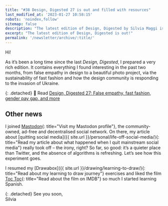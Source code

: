 ```yaml
---
title: "#38 Design, Digested 27 is out and filled with resources"
last_modified_at: '2023-01-27 10:58:15'
robots: 'noindex,follow'
sitemap: false
description: "The latest edition of Design, Digested by Silvia Maggi is out!"
excerpt: "The latest edition of Design, Digested is out!"
permalink: '/newsletter/archive/:title/'
---
```

Hi!

As it’s been a long time since the last _Design, Digested_, I prepared a very rich edition. It contains everything I found interesting in the past two months, from false empathy in design to a beautiful photo project, via the sustainability of fast fashion and how the design community is responding to the invasion of Ukraine.

{: .detached}
🔗 Read <a href="{{ site.url }}/design-digested/design-digested-27/">Design, Digested 27: False empathy, fast fashion, gender pay gap, and more</a>

## Other news

I joined [Mastodon](https://mastodon.design/@silviamaggi){: title="Visit my Mastodon profile"}, the community-owned, ad-free and decentralised social network. On there, my article about [quitting social media]({{ site.url }}/personal/life-off-social-media/){: title="Read my article about what happened when I quit mainstream social media"} really took off – the irony, right? So far, so good: it’s a quieter place than Twitter, and the absence of algorithms is refreshing. Let’s see how this experiment goes.

I resumed my [Drawabox]({{ site.url }}/drawing/learning-to-draw/){: title="Read about my learning to draw journey"} exercises and liked the film [Toc Toc](https://www.imdb.com/title/tt6060156/){: title="Read about the film on IMDB"} so much I started learning Spanish.

{: .detached}
See you soon,  
Silvia